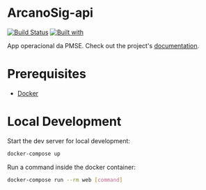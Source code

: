 # ArcanoSig-api

[![Build Status](https://travis-ci.org/isisaraujo/ArcanoSig-api.svg?branch=master)](https://travis-ci.org/isisaraujo/ArcanoSig-api)
[![Built with](https://img.shields.io/badge/Built_with-Cookiecutter_Django_Rest-F7B633.svg)](https://github.com/agconti/cookiecutter-django-rest)

App operacional da PMSE. Check out the project's [documentation](http://isisaraujo.github.io/ArcanoSig-api/).

# Prerequisites

- [Docker](https://docs.docker.com/docker-for-mac/install/)  

# Local Development

Start the dev server for local development:
```bash
docker-compose up
```

Run a command inside the docker container:

```bash
docker-compose run --rm web [command]
```
